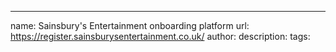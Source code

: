 ---
name: Sainsbury's Entertainment onboarding platform
url: https://register.sainsburysentertainment.co.uk/
author: 
description: 
tags: